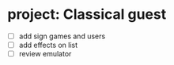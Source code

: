 # project: Classical guest

- [ ] add sign games and users
- [ ] add effects on list
- [ ] review emulator